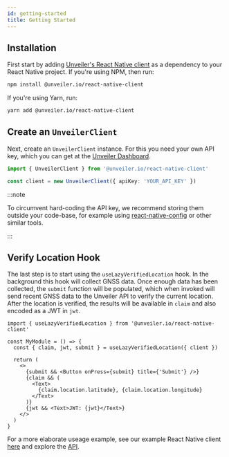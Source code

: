 ```yaml
---
id: getting-started
title: Getting Started
---
```


## Installation

First start by adding [Unveiler's React Native client](https://www.npmjs.com/package/@unveiler.io/react-native-client) as a dependency to your React Native project.
If you're using NPM, then run:

```bash
npm install @unveiler.io/react-native-client
```

If you're using Yarn, run:

```bash
yarn add @unveiler.io/react-native-client
```

## Create an `UnveilerClient`

Next, create an `UnveilerClient` instance. For this you need your own API key, which you can get at the [Unveiler Dashboard][unveiler-dashboard].

```typescript
import { UnveilerClient } from '@unveiler.io/react-native-client'

const client = new UnveilerClient({ apiKey: 'YOUR_API_KEY' })
```

:::note

To circumvent hard-coding the API key, we recommend storing them outside your code-base, for example using [react-native-config][npm-react-native-config] or other similar tools.

:::

## Verify Location Hook

The last step is to start using the `useLazyVerifiedLocation` hook.
In the background this hook will collect GNSS data.
Once enough data has been collected, the `submit` function will be populated, which when invoked will send recent GNSS data to the Unveiler API to verify the current location.
After the location is verified, the results will be available in `claim` and also encoded as a JWT in `jwt`.

```tsx
import { useLazyVerifiedLocation } from '@unveiler.io/react-native-client'

const MyModule = () => {
  const { claim, jwt, submit } = useLazyVerifiedLocation({ client })

  return (
    <>
      {submit && <Button onPress={submit} title={'Submit'} />}
      {claim && (
        <Text>
          {claim.location.latitude}, {claim.location.longitude}
        </Text>
      )}
      {jwt && <Text>JWT: {jwt}</Text>}
    </>
  )
}
```

For a more elaborate useage example, see our example React Native client [here](https://github.com/ClaimR/react-native-client/blob/master/example/src/App.tsx) and explore the [API](/docs/react-native/api).

[unveiler-dashboard]: https://dashboard.unveiler.io
[npm-react-native-config]: https://www.npmjs.com/package/react-native-config

